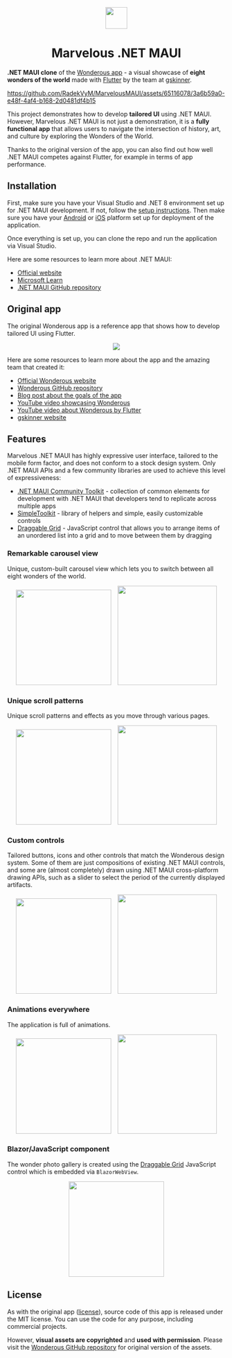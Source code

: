 <div align="center">
<img src="./images/app_logo.png" width="50"></img>
<h1 align="center">
Marvelous .NET MAUI
</h1>
</div>

**.NET MAUI clone** of the [Wonderous app](https://flutter.gskinner.com/wonderous/) - a visual showcase of **eight wonders of the world** made with [Flutter](https://github.com/flutter/flutter) by the team at [gskinner](https://gskinner.com/).

https://github.com/RadekVyM/MarvelousMAUI/assets/65116078/3a6b59a0-e48f-4af4-b168-2d0481df4b15

This project demonstrates how to develop **tailored UI** using .NET MAUI. However, Marvelous .NET MAUI is not just a demonstration, it is a **fully functional app** that allows users to navigate the intersection of history, art, and culture by exploring the Wonders of the World.

Thanks to the original version of the app, you can also find out how well .NET MAUI competes against Flutter, for example in terms of app performance.

## Installation

First, make sure you have your Visual Studio and .NET 8 environment set up for .NET MAUI development. If not, follow the [setup instructions](https://learn.microsoft.com/dotnet/maui/get-started/installation). Then make sure you have your [Android](https://learn.microsoft.com/dotnet/maui/get-started/first-app?pivots=devices-android) or [iOS](https://learn.microsoft.com/dotnet/maui/get-started/first-app?pivots=devices-ios) platform set up for deployment of the application.

Once everything is set up, you can clone the repo and run the application via Visual Studio.

Here are some resources to learn more about .NET MAUI:

- [Official website](https://dotnet.microsoft.com/apps/maui)
- [Microsoft Learn](https://learn.microsoft.com/dotnet/maui/what-is-maui)
- [.NET MAUI GitHub repository](https://github.com/dotnet/maui)

## Original app

The original Wonderous app is a reference app that shows how to develop tailored UI using Flutter.

<p align="center">
 <img src="https://user-images.githubusercontent.com/736973/187334170-d05271e9-d016-4498-8065-662c6f1124fa.png">
</p>

Here are some resources to learn more about the app and the amazing team that created it:

- [Official Wonderous website](https://flutter.gskinner.com/wonderous/)
- [Wonderous GitHub repository](https://github.com/gskinnerTeam/flutter-wonderous-app)
- [Blog post about the goals of the app](https://medium.com/flutter/wonderous-explore-the-world-with-flutter-f43cce052e1)
- [YouTube video showcasing Wonderous](https://www.youtube.com/watch?v=6Hb3QiH_yps)
- [YouTube video about Wonderous by Flutter](https://www.youtube.com/watch?v=6IKhXXFFOuw)
- [gskinner website](https://gskinner.com/)

## Features

Marvelous .NET MAUI has highly expressive user interface, tailored to the mobile form factor, and does not conform to a stock design system. Only .NET MAUI APIs and a few community libraries are used to achieve this level of expressiveness:

- [.NET MAUI Community Toolkit](https://github.com/CommunityToolkit/Maui) - collection of common elements for development with .NET MAUI that developers tend to replicate across multiple apps
- [SimpleToolkit](https://github.com/RadekVyM/SimpleToolkit) - library of helpers and simple, easily customizable controls
- [Draggable Grid](https://github.com/RadekVyM/Draggable-Grid-JS) - JavaScript control that allows you to arrange items of an unordered list into a grid and to move between them by dragging

### Remarkable carousel view

Unique, custom-built carousel view which lets you to switch between all eight wonders of the world.

<p align="center">
    <img src="./images/android_illustrations_20.gif" width="220">
    &nbsp;&nbsp;
    <img src="./images/iphone_illustrations.webp" width="229">
</p>

### Unique scroll patterns

Unique scroll patterns and effects as you move through various pages.

<p align="center">
    <img src="./images/android_main_wonder_page_20.gif" width="220">
    &nbsp;&nbsp;
    <img src="./images/iphone_history_page.webp" width="229">
</p>

### Custom controls

Tailored buttons, icons and other controls that match the Wonderous design system. Some of them are just compositions of existing .NET MAUI controls, and some are (almost completely) drawn using .NET MAUI cross-platform drawing APIs, such as a slider to select the period of the currently displayed artifacts.

<p align="center">
    <img src="./images/android_artifacts_slider_20.gif" width="220">
    &nbsp;&nbsp;
    <img src="./images/iphone_timeline.webp" width="229">
</p>

### Animations everywhere

The application is full of animations.

<p align="center">
    <img src="./images/android_discovering_artifact_20.gif" width="220">
    &nbsp;&nbsp;
    <img src="./images/iphone_wonders_transitions_20.gif" width="229">
</p>

### Blazor/JavaScript component

The wonder photo gallery is created using the [Draggable Grid](https://github.com/RadekVyM/Draggable-Grid-JS) JavaScript control which is embedded via `BlazorWebView`.

<p align="center">
    <img src="./images/android_wonder_photo_gallery_12.gif" width="220">
</p>

## License

As with the original app ([license](https://github.com/gskinnerTeam/flutter-wonderous-app/blob/main/LICENSE)), source code of this app is released under the MIT license. You can use the code for any purpose, including commercial projects.

However, **visual assets are copyrighted** and **used with permission**. Please visit the [Wonderous GitHub repository](https://github.com/gskinnerTeam/flutter-wonderous-app) for original version of the assets.
